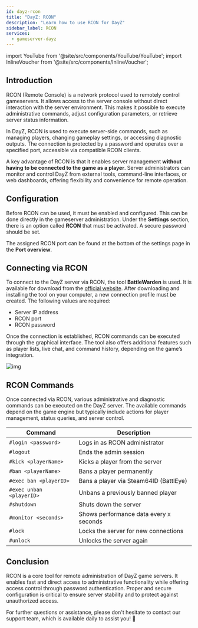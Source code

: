 ```yaml
---
id: dayz-rcon
title: "DayZ: RCON"
description: "Learn how to use RCON for DayZ"
sidebar_label: RCON
services:
  - gameserver-dayz
---
```


import YouTube from '@site/src/components/YouTube/YouTube';
import InlineVoucher from '@site/src/components/InlineVoucher';

## Introduction

RCON (Remote Console) is a network protocol used to remotely control gameservers. It allows access to the server console without direct interaction with the server environment. This makes it possible to execute administrative commands, adjust configuration parameters, or retrieve server status information.

In DayZ, RCON is used to execute server-side commands, such as managing players, changing gameplay settings, or accessing diagnostic outputs. The connection is protected by a password and operates over a specified port, accessible via compatible RCON clients.

A key advantage of RCON is that it enables server management **without having to be connected to the game as a player**. Server administrators can monitor and control DayZ from external tools, command-line interfaces, or web dashboards, offering flexibility and convenience for remote operation.

<InlineVoucher />

## Configuration

Before RCON can be used, it must be enabled and configured. This can be done directly in the gameserver administration. Under the **Settings** section, there is an option called **RCON** that must be activated. A secure password should be set.

The assigned RCON port can be found at the bottom of the settings page in the **Port overview**. 



## Connecting via RCON

To connect to the DayZ server via RCON, the tool **BattleWarden** is used. It is available for download from the [official website](https://www.battlewarden.net). After downloading and installing the tool on your computer, a new connection profile must be created. The following values are required:

- Server IP address  
- RCON port 
- RCON password

Once the connection is established, RCON commands can be executed through the graphical interface. The tool also offers additional features such as player lists, live chat, and command history, depending on the game’s integration.

![img](https://screensaver01.zap-hosting.com/index.php/s/P9S3rx3GFWkAo3G/preview)



## RCON Commands

Once connected via RCON, various administrative and diagnostic commands can be executed on the DayZ server. The available commands depend on the game engine but typically include actions for player management, status queries, and server control.

| Command                         | Description                                          |
|----------------------------------|------------------------------------------------------|
| `#login <password>`             | Logs in as RCON administrator                        |
| `#logout`                       | Ends the admin session                               |
| `#kick <playerName>`            | Kicks a player from the server                       |
| `#ban <playerName>`             | Bans a player permanently                            |
| `#exec ban <playerID>`          | Bans a player via Steam64ID (BattlEye)               |
| `#exec unban <playerID>`        | Unbans a previously banned player                    |
| `#shutdown`                     | Shuts down the server                                |
| `#monitor <seconds>`            | Shows performance data every x seconds               |
| `#lock`                         | Locks the server for new connections                 |
| `#unlock`                       | Unlocks the server again                             |




## Conclusion

RCON is a core tool for remote administration of DayZ game servers. It enables fast and direct access to administrative functionality while offering access control through password authentication. Proper and secure configuration is critical to ensure server stability and to protect against unauthorized access.

For further questions or assistance, please don't hesitate to contact our support team, which is available daily to assist you! 🙂

<InlineVoucher />
